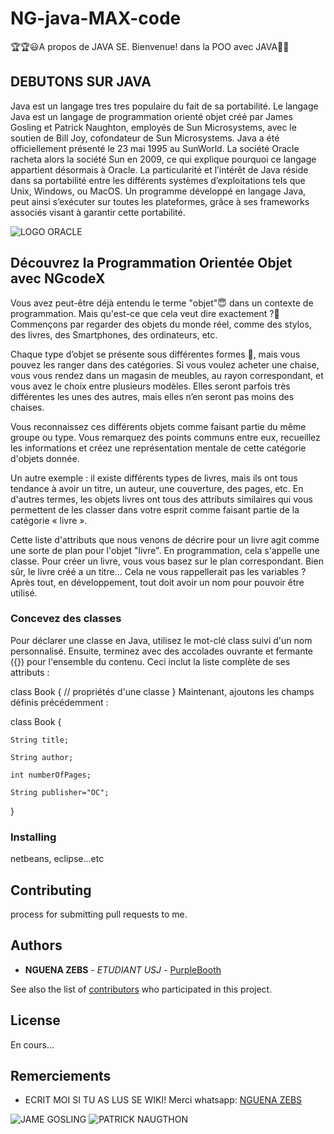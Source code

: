 # NG-java-MAX-code
🏆🏆😃A propos de JAVA SE. Bienvenue! dans la POO avec JAVA💨💝

## DEBUTONS SUR JAVA

Java est un langage tres tres populaire du fait de sa portabilité.
Le langage Java est un langage de programmation orienté objet créé par James Gosling et Patrick Naughton, employés de Sun Microsystems, avec le soutien de Bill Joy, cofondateur de Sun Microsystems. Java a été officiellement présenté le 23 mai 1995 au SunWorld. La société Oracle racheta alors la société Sun en 2009, ce qui explique pourquoi ce langage appartient désormais à Oracle. La particularité et l’intérêt de Java réside dans sa portabilité entre les différents systèmes d’exploitations tels que Unix, Windows, ou MacOS. Un programme développé en langage Java, peut ainsi s’exécuter sur toutes les plateformes, grâce à ses frameworks associés visant à garantir cette portabilité.

![LOGO ORACLE](https://upload.wikimedia.org/wikipedia/commons/thumb/c/c3/Oracle_Logo.svg/2560px-Oracle_Logo.svg.png)

## Découvrez la Programmation Orientée Objet avec NGcodeX

Vous avez peut-être déjà entendu le terme "objet"😇  dans un contexte de programmation. Mais qu'est-ce que cela veut dire exactement ?🤔 Commençons par regarder des objets du monde réel, comme des stylos, des livres, des Smartphones, des ordinateurs, etc.

Chaque type d’objet se présente sous différentes formes 🧊, mais vous pouvez les ranger dans des catégories. Si vous voulez acheter une chaise, vous vous rendez dans un magasin de meubles, au rayon correspondant, et vous avez le choix entre plusieurs modèles. Elles seront parfois très différentes les unes des autres, mais elles n’en seront pas moins des chaises.

Vous reconnaissez ces différents objets comme faisant partie du même groupe ou type. Vous remarquez des points communs entre eux, recueillez les informations et créez une représentation mentale de cette catégorie d'objets donnée.

Un autre exemple : il existe différents types de livres, mais ils ont tous tendance à avoir un titre, un auteur, une couverture, des pages, etc. En d'autres termes, les objets livres ont tous des attributs similaires qui vous permettent de les classer dans votre esprit comme faisant partie de la catégorie « livre ».

Cette liste d'attributs que nous venons de décrire pour un livre agit comme une sorte de plan pour l'objet "livre". En programmation, cela s'appelle une classe. Pour créer un livre, vous vous basez sur le plan correspondant. Bien sûr, le livre créé a un titre… Cela ne vous rappellerait pas les variables ? Après tout, en développement, tout doit avoir un nom pour pouvoir être utilisé.

### Concevez des classes

Pour déclarer une classe en Java, utilisez le mot-clé class suivi d'un nom personnalisé. Ensuite, terminez avec des accolades ouvrante et fermante ({}) pour l'ensemble du contenu. Ceci inclut la liste complète de ses attributs :

class Book {
// propriétés d'une classe
}
Maintenant, ajoutons les champs définis précédemment :

class Book {

    String title;

    String author;

    int numberOfPages;

    String publisher="OC";

}
### Installing

netbeans, eclipse...etc

## Contributing

 process for submitting pull requests to me.

## Authors

  - **NGUENA ZEBS** - *ETUDIANT USJ* -
    [PurpleBooth](https://github.com/PILOTEZEBS)

See also the list of
[contributors](https://github.com/ngdream)
who participated in this project.

## License

En cours...

## Remerciements

  - ECRIT MOI SI TU AS LUS SE WIKI! Merci whatsapp: [NGUENA ZEBS](https://api.whatsapp.com/message/GISYPNEZWRZOF1)

![JAME GOSLING](http://www.muylinux.com/wp-content/uploads/2011/03/James-GoslingJava.jpg)
![PATRICK NAUGTHON](https://s3.amazonaws.com/s3.timetoast.com/public/uploads/photo/12850992/image/0b67ee4a57644e094add1279dbcb499e)

